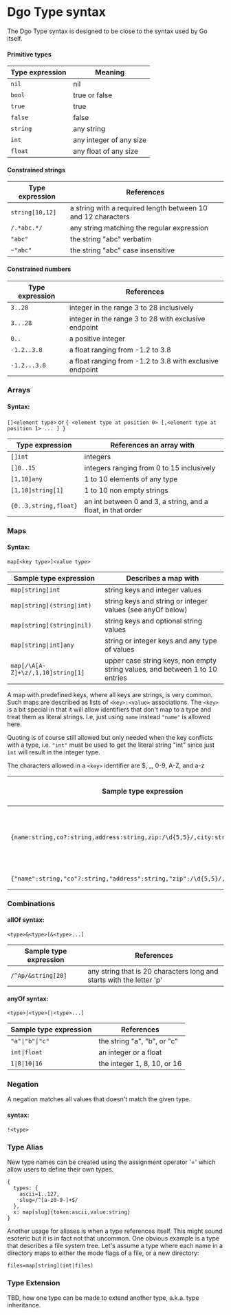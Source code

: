 # Dgo Type syntax
The Dgo Type syntax is designed to be close to the syntax used by Go itself.

#### Primitive types  
  
|Type expression|Meaning|
|---------------|-------|
|`nil`|nil|
|`bool`|true or false|
|`true`|true|
|`false`|false|
|`string`|any string|
|`int`|any integer of any size|
|`float`|any float of any size|

#### Constrained strings

|Type expression|References|
|---------------|----------|
|`string[10,12]`|a string with a required length between 10 and 12 characters|
|`/.*abc.*/`|any string matching the regular expression|
|`"abc"`|the string "abc" verbatim|
|`~"abc"`|the string "abc" case insensitive|
 
#### Constrained numbers

|Type expression|References|
|---------------|----------|
|`3..28`|integer in the range 3 to 28 inclusively|
|`3...28`|integer in the range 3 to 28 with exclusive endpoint|
|`0..`|a positive integer|
|`-1.2..3.8`|a float ranging from -1.2 to 3.8|
|`-1.2...3.8`|a float ranging from -1.2 to 3.8 with exclusive endpoint|

### Arrays
#### Syntax:
`[]<element type>` or `{ <element type at position 0> [,<element type at position 1> ... ] }`

|Type expression|References an array with|
|---------------|------------------------|
|`[]int`|integers|
|`[]0..15`|integers ranging from 0 to 15 inclusively|
|`[1,10]any`|1 to 10 elements of any type|
|`[1,10]string[1]`|1 to 10 non empty strings|
|`{0..3,string,float}`|an int between 0 and 3, a string, and a float, in that order|

### Maps
#### Syntax:
`map[<key type>]<value type>`

|Sample type expression|Describes a map with|
|----------------------|--------------------|
|`map[string]int`|string keys and integer values|
|`map[string](string\|int)`|string keys and string or integer values (see anyOf below)|
|`map[string](string\|nil)`|string keys and optional string values|
|`map[string\|int]any`|string or integer keys and any type of values|
|`map[/\A[A-Z]+\z/,1,10]string[1]`|upper case string keys, non empty string values, and between 1 to 10 entries|

A map with predefined keys, where all keys are strings, is very common. Such maps are described as lists of `<key>:<value>`
associations. The `<key>` is a bit special in that it will allow identifiers that don't map to a type and treat them as
literal strings. I.e, just using `name` instead `"name"` is allowed here. 

Quoting is of course still allowed but only needed when the key conflicts with a type, i.e. `"int"` must be used to get the literal string "int" since just `int` will result in the integer type.

The characters allowed in a `<key>` identifier are $, _, 0-9, A-Z, and a-z

|Sample type expression|Describes a map with|
|----------------------|--------------------|
|`{name:string,co?:string,address:string,zip:/\d{5,5}/,city:string}`|map with named and typed entries where "co" is optional|
|`{"name":string,"co"?:string,"address":string,"zip":/\d{5,5}/,"city":string}`|same as above|

### Combinations
#### allOf syntax:
`<type>&<type>[&<type>...]`

|Sample type expression|References|
|----------------------|----------|
|`/^Ap/&string[20]`|any string that is 20 characters long and starts with the letter 'p'|

#### anyOf syntax:
`<type>|<type>[|<type>...]`

|Sample type expression|References|
|----------------------|----------|
|`"a"\|"b"\|"c"`|the string "a", "b", or "c"|
|`int\|float`|an integer or a float|
|`1\|8\|10\|16`|the integer 1, 8, 10, or 16|

### Negation
A negation matches all values that doesn't match the given type.
#### syntax:
`!<type>`

### Type Alias
New type names can be created using the assignment operator '=' which allow users to define their own
types.
```
{
  types: {
    ascii=1..127,
    slug=/^[a-z0-9-]+$/
  },
  x: map[slug]{token:ascii,value:string}
}
```
Another usage for aliases is when a type references itself. This might sound esoteric but it is in fact not that
uncommon. One obvious example is a type that describes a file system tree. Let's assume a type where each name in
a directory maps to either the mode flags of a file, or a new directory:
```
files=map[string](int|files)
```

### Type Extension
TBD, how one type can be made to extend another type, a.k.a. type inheritance.
